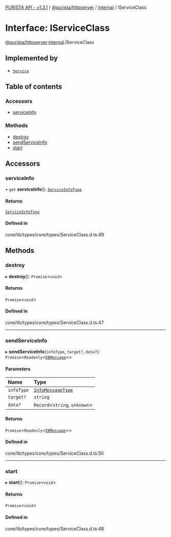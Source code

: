 [PURISTA API - v1.3.1](../README.md) / [@purista/httpserver](../modules/purista_httpserver.md) / [internal](../modules/purista_httpserver.internal.md) / IServiceClass

# Interface: IServiceClass

[@purista/httpserver](../modules/purista_httpserver.md).[internal](../modules/purista_httpserver.internal.md).IServiceClass

## Implemented by

- [`Service`](../classes/purista_httpserver.internal.Service.md)

## Table of contents

### Accessors

- [serviceInfo](purista_httpserver.internal.IServiceClass.md#serviceinfo)

### Methods

- [destroy](purista_httpserver.internal.IServiceClass.md#destroy)
- [sendServiceInfo](purista_httpserver.internal.IServiceClass.md#sendserviceinfo)
- [start](purista_httpserver.internal.IServiceClass.md#start)

## Accessors

### serviceInfo

• `get` **serviceInfo**(): [`ServiceInfoType`](../modules/purista_httpserver.internal.md#serviceinfotype)

#### Returns

[`ServiceInfoType`](../modules/purista_httpserver.internal.md#serviceinfotype)

#### Defined in

core/lib/types/core/types/ServiceClass.d.ts:49

## Methods

### destroy

▸ **destroy**(): `Promise`<`void`\>

#### Returns

`Promise`<`void`\>

#### Defined in

core/lib/types/core/types/ServiceClass.d.ts:47

___

### sendServiceInfo

▸ **sendServiceInfo**(`infoType`, `target?`, `data?`): `Promise`<`Readonly`<[`EBMessage`](../modules/purista_httpserver.internal.md#ebmessage)\>\>

#### Parameters

| Name | Type |
| :------ | :------ |
| `infoType` | [`InfoMessageType`](../modules/purista_httpserver.internal.md#infomessagetype) |
| `target?` | `string` |
| `data?` | `Record`<`string`, `unknown`\> |

#### Returns

`Promise`<`Readonly`<[`EBMessage`](../modules/purista_httpserver.internal.md#ebmessage)\>\>

#### Defined in

core/lib/types/core/types/ServiceClass.d.ts:50

___

### start

▸ **start**(): `Promise`<`void`\>

#### Returns

`Promise`<`void`\>

#### Defined in

core/lib/types/core/types/ServiceClass.d.ts:48
